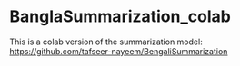 # BanglaSummarization_colab
This is a colab version of the summarization model: https://github.com/tafseer-nayeem/BengaliSummarization

